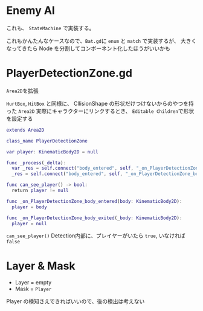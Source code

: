 # Enemy AI

これも、 `StateMachine` で実装する。

これもかんたんなケースなので、`Bat.gd`に
`enum` と `match` で実装するが、
大きくなってきたら Node を分割してコンポーネント化したほうがいいかも


# PlayerDetectionZone.gd

`Area2D`を拡張

`HurtBox`, `HitBox` と同様に、
CllisionShape の形状だけつけないからのやつを持った `Area2D`
実際にキャラクターにリンクするとき、 `Editable Children`で形状を設定する


```gd
extends Area2D

class_name PlayerDetectionZone

var player: KinematicBody2D = null

func _process(_delta):
  var _res = self.connect("body_entered", self, "_on_PlayerDetectionZone_body_entered")
  _res = self.connect("body_entered", self, "_on_PlayerDetectionZone_body_exited")

func can_see_player() -> bool:
  return player != null

func _on_PlayerDetectionZone_body_entered(body: KinematicBody2D):
  player = body

func _on_PlayerDetectionZone_body_exited(_body: KinematicBody2D):
  player = null
```

`can_see_player()`
Detection内部に、プレイヤーがいたら `true`, いなければ `false`

# Layer & Mask
- Layer = empty
- Mask = `Player`

Player の検知さえできればいいので、後の検出は考えない